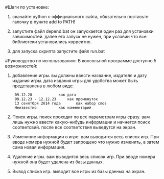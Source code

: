 #Шаги по установке:
1. скачайте python с оффициального сайта,
   обязательно поставьте галочку в пункте add to PATH!

2. запустите файл depend.bat
   он запускается один раз для установки зависимостей.
   далее его запуск не нужен, при условии что все библиотеки установились корректно.

3. для запуска скрипта запустите файл run.bat

#Руководство по использованию:
В консольной программе доступно 5 возможностей:
1. добавление игры.
	вы должны ввести название, издателя и дату издания игры.
	дата издания игры для удобства может быть представлена в любом виде:

		09.12.20			как дата
		09.12.23 - 12.12.23		как промежуток
		13 сенятбря 2014 года		как набор слов
		Неизвестно			как комментарий

2. Поиск игры.
	поиск проходит по все параметрам игры сразу.
	вам лишь нужно ввести какую-нибудь информации и начнется поиск соответсвий.
	после все соответствия выведутся на экран.

3. Измениние информации о игре.
	вам выводится весь список игр. При вводе номера нужной будет запрощено что нужно изменить,
	а затем сама новая информация.

4. Удаление игры.
	вам выводится весь список игр. При вводе номера нужной она будет удалена из базы данных.

5. Вывод списка игр.
	выводит все игры из базы данных на экран.

